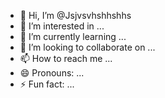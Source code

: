 - 👋 Hi, I’m @Jsjvsvhshhshhs
- 👀 I’m interested in ...
- 🌱 I’m currently learning ...
- 💞️ I’m looking to collaborate on ...
- 📫 How to reach me ...
- 😄 Pronouns: ...
- ⚡ Fun fact: ...

<!---
Jsjvsvhshhshhs/Jsjvsvhshhshhs is a ✨ special ✨ repository because its `README.md` (this file) appears on your GitHub profile.
You can click the Preview link to take a look at your changes.
--->
